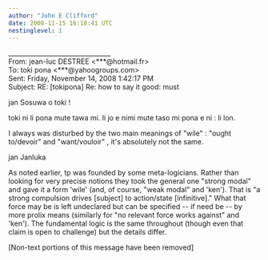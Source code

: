 ```yaml
---
author: "John E Clifford"
date: 2008-11-15 16:18:41 UTC
nestinglevel: 1
---
```

\_\_\_\_\_\_\_\_\_\_\_\_\_\_\_\_\_\_\_\_\_\_\_\_\_\_\_\_\_\_\_\_  
From: jean-luc DESTREE <\*\*\*@hotmail.fr>  
To: toki pona <\*\*\*@yahoogroups.com>  
Sent: Friday, November 14, 2008 1:42:17 PM  
Subject: RE: \[tokipona\] Re: how to say it good: must  
  
  
  
  
  
jan Sosuwa o toki !  
  
toki ni li pona mute tawa mi. li jo e nimi mute taso mi pona e ni : li lon.  
  
I always was disturbed by the two main meanings of "wile" : "ought to/devoir" and "want/vouloir" , it's absolutely not the same.  
  
jan Janluka  
  
As noted earlier, tp was founded by some meta-logicians. Rather than looking for very precise notions they took the general one "strong modal" and gave it a form 'wile' (and, of course, "weak modal" and 'ken'). That is "a strong compulsion drives \[subject\] to action/state \[infinitive\]." What that force may be is left undeclared but can be specified -- if need be -- by more prolix means (similarly for "no relevant force works against" and 'ken'). The fundamental logic is the same throughout (though even that claim is open to challenge) but the details differ.  
  
  
  
  
  
  
  
\[Non-text portions of this message have been removed\]
